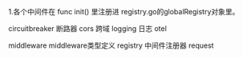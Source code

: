 1.各个中间件在 func init() 里注册进 registry.go的globalRegistry对象里。

circuitbreaker          断路器
cors                    跨域
logging                 日志
otel

middleware          middleware类型定义
registry            中间件注册器
request             
